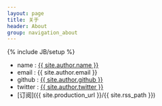 ```yaml
---
layout: page
title: 关于
header:	About
group: navigation_about
---
```

{% include JB/setup %}


- name : [{{ site.author.name }}](http://about.me/gnod)
- email : {{ site.author.email }}
- github : [{{ site.author.github }}](https://github.com/Gnod/)
- twitter : [{{ site.author.twitter }}](https://twitter.com/Gnodsy)
- [订阅]({{ site.production_url }}/{{ site.rss_path }})
